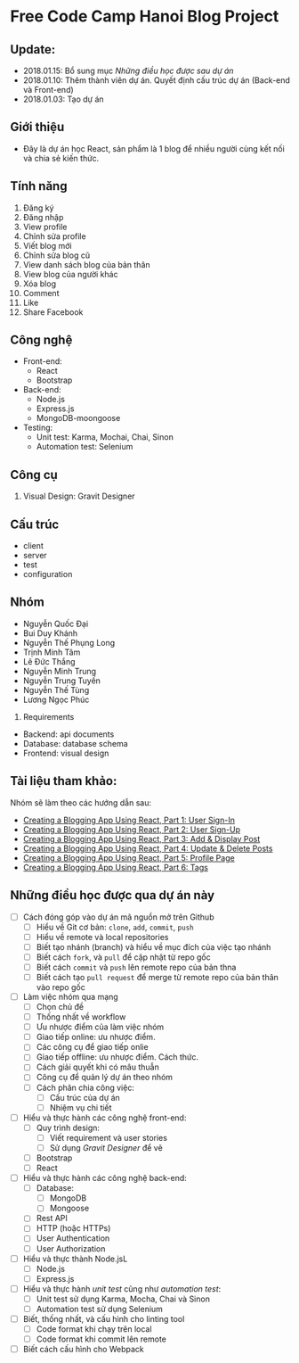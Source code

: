 # Free Code Camp Hanoi Blog Project

## Update:

- 2018.01.15: Bổ sung mục *Những điều học được sau dự án*
- 2018.01.10: Thêm thành viên dự án. Quyết định cấu trúc dự án (Back-end và Front-end)
- 2018.01.03: Tạo dự án 

## Giới thiệu

- Đây là dự án học React, sản phẩm là 1 blog để nhiều người cùng kết nối và chia sẻ kiến thức.  

## Tính năng

1. Đăng ký
2. Đăng nhập
3. View profile
4. Chỉnh sửa profile
5. Viết blog mới
6. Chỉnh sửa blog cũ
7. View danh sách blog của bản thân
8. View blog của người khác
9. Xóa blog
10. Comment
11. Like
12. Share Facebook

## Công nghệ

- Front-end: 
    - React
    - Bootstrap
- Back-end:
    - Node.js
    - Express.js
    - MongoDB-moongoose
- Testing:
    - Unit test: Karma, Mochai, Chai, Sinon
    - Automation test: Selenium

## Công cụ

1. Visual Design: Gravit Designer

## Cấu trúc

- client
- server
- test
- configuration


## Nhóm

- Nguyễn Quốc Đại
- Bui Duy Khánh
- Nguyễn Thế Phụng Long
- Trịnh Minh Tâm
- Lê Đức Thắng
- Nguyễn Minh Trung
- Nguyễn Trung Tuyến
- Nguyễn Thế Tùng
- Lương Ngọc Phúc

1. Requirements
- Backend: api documents
- Database: database schema
- Frontend: visual design

## Tài liệu tham khảo:

Nhóm sẽ làm theo các hướng dẫn sau:

- [Creating a Blogging App Using React, Part 1: User Sign-In](https://code.tutsplus.com/tutorials/creating-a-blogging-app-using-react-user-sign-in--cms-28568)
- [Creating a Blogging App Using React, Part 2: User Sign-Up](https://code.tutsplus.com/tutorials/creating-a-blogging-app-using-reactjs-add-post--cms-28579)
- [Creating a Blogging App Using React, Part 3: Add & Display Post](https://code.tutsplus.com/tutorials/creating-a-blogging-app-using-react-part-3-add-display-post--cms-28685)
- [Creating a Blogging App Using React, Part 4: Update & Delete Posts](https://code.tutsplus.com/tutorials/creating-a-blogging-app-using-react-part-4-update-delete-post--cms-28855)
- [Creating a Blogging App Using React, Part 5: Profile Page](https://code.tutsplus.com/tutorials/creating-a-blogging-app-using-react-part-5-profile-page--cms-29131)
- [Creating a Blogging App Using React, Part 6: Tags](https://code.tutsplus.com/tutorials/creating-a-blogging-app-using-react-part-6-tags--cms-29228)

## Những điều học được qua dự án này

- [ ] Cách đóng góp vào dự án mã nguồn mở trên Github
    - [ ] Hiểu về Git cơ bản: `clone`, `add`, `commit`, `push`
    - [ ] Hiểu về remote và local repositories 
    - [ ] Biết tạo nhánh (branch) và hiểu về mục đích của việc tạo nhánh
    - [ ] Biết cách `fork`, và `pull` để cập nhật từ repo gốc
    - [ ] Biết cách `commit` và `push` lên remote repo của bản thna
    - [ ] Biết cách tạo `pull request` để merge từ remote repo của bản thân vào repo gốc

- [ ] Làm việc nhóm qua mạng
    - [ ] Chọn chủ đề
    - [ ] Thống nhất về workflow
    - [ ] Ưu nhược điểm của làm việc nhóm
    - [ ] Giao tiếp online: ưu nhược điểm. 
    - [ ] Các công cụ để giao tiếp onlie
    - [ ] Giao tiếp offline: ưu nhược điểm. Cách thức.
    - [ ] Cách giải quyết khi có mâu thuẫn
    - [ ] Công cụ để quản lý dự án theo nhóm
    - [ ] Cách phân chia công việc:
        - [ ] Cấu trúc của dự án
        - [ ] Nhiệm vụ chi tiết  

- [ ] Hiểu và thực hành các công nghệ front-end:
    - [ ] Quy trình design:
        - [ ] Viết requirement và user stories
        - [ ] Sử dụng *Gravit Designer* để vẽ 
    - [ ] Bootstrap
    - [ ] React

- [ ] Hiểu và thực hành các công nghệ back-end:
    - [ ] Database:
        - [ ] MongoDB
        - [ ] Mongoose
    - [ ] Rest API
    - [ ] HTTP (hoặc HTTPs)
    - [ ] User Authentication
    - [ ] User Authorization

- [ ] Hiểu và thực thành Node.jsL
    - [ ] Node.js
    - [ ] Express.js

- [ ] Hiểu và thực hành *unit test* cũng như *automation test*:
    - [ ] Unit test sử dụng Karma, Mocha, Chai và Sinon
    - [ ] Automation test sử dụng Selenium

- [ ] Biết, thống nhất, và cấu hình cho linting tool
    - [ ] Code format khi chạy trên local
    - [ ] Code format khi commit lên remote

- [ ] Biết cách cấu hình cho Webpack